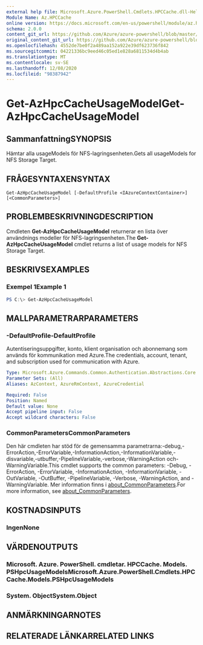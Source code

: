 ```yaml
---
external help file: Microsoft.Azure.PowerShell.Cmdlets.HPCCache.dll-Help.xml
Module Name: Az.HPCCache
online version: https://docs.microsoft.com/en-us/powershell/module/az.hpccache/get-azhpccacheusagemodels
schema: 2.0.0
content_git_url: https://github.com/Azure/azure-powershell/blob/master/src/HPCCache/HPCCache/help/Get-AzHpcCacheUsageModel.md
original_content_git_url: https://github.com/Azure/azure-powershell/blob/master/src/HPCCache/HPCCache/help/Get-AzHpcCacheUsageModel.md
ms.openlocfilehash: 4552de7be0f2a489aa152a922e39df623736f842
ms.sourcegitcommit: 04221336bc9eed46c05ed1e828a6811534d4b4ab
ms.translationtype: MT
ms.contentlocale: sv-SE
ms.lasthandoff: 12/08/2020
ms.locfileid: "98387942"
---
```

# <span data-ttu-id="850d5-101">Get-AzHpcCacheUsageModel</span><span class="sxs-lookup"><span data-stu-id="850d5-101">Get-AzHpcCacheUsageModel</span></span>

## <span data-ttu-id="850d5-102">Sammanfattning</span><span class="sxs-lookup"><span data-stu-id="850d5-102">SYNOPSIS</span></span>
<span data-ttu-id="850d5-103">Hämtar alla usageModels för NFS-lagringsenheten.</span><span class="sxs-lookup"><span data-stu-id="850d5-103">Gets all usageModels for NFS Storage Target.</span></span>

## <span data-ttu-id="850d5-104">FRÅGESYNTAXEN</span><span class="sxs-lookup"><span data-stu-id="850d5-104">SYNTAX</span></span>

```
Get-AzHpcCacheUsageModel [-DefaultProfile <IAzureContextContainer>] [<CommonParameters>]
```

## <span data-ttu-id="850d5-105">PROBLEMBESKRIVNING</span><span class="sxs-lookup"><span data-stu-id="850d5-105">DESCRIPTION</span></span>
<span data-ttu-id="850d5-106">Cmdleten **Get-AzHpcCacheUsageModel** returnerar en lista över användnings modeller för NFS-lagringsenheten.</span><span class="sxs-lookup"><span data-stu-id="850d5-106">The **Get-AzHpcCacheUsageModel** cmdlet returns a list of usage models for NFS Storage Target.</span></span>

## <span data-ttu-id="850d5-107">BESKRIVS</span><span class="sxs-lookup"><span data-stu-id="850d5-107">EXAMPLES</span></span>

### <span data-ttu-id="850d5-108">Exempel 1</span><span class="sxs-lookup"><span data-stu-id="850d5-108">Example 1</span></span>
```powershell
PS C:\> Get-AzHpcCacheUsageModel
```

## <span data-ttu-id="850d5-109">MALLPARAMETRAR</span><span class="sxs-lookup"><span data-stu-id="850d5-109">PARAMETERS</span></span>

### <span data-ttu-id="850d5-110">-DefaultProfile</span><span class="sxs-lookup"><span data-stu-id="850d5-110">-DefaultProfile</span></span>
<span data-ttu-id="850d5-111">Autentiseringsuppgifter, konto, klient organisation och abonnemang som används för kommunikation med Azure.</span><span class="sxs-lookup"><span data-stu-id="850d5-111">The credentials, account, tenant, and subscription used for communication with Azure.</span></span>

```yaml
Type: Microsoft.Azure.Commands.Common.Authentication.Abstractions.Core.IAzureContextContainer
Parameter Sets: (All)
Aliases: AzContext, AzureRmContext, AzureCredential

Required: False
Position: Named
Default value: None
Accept pipeline input: False
Accept wildcard characters: False
```

### <span data-ttu-id="850d5-112">CommonParameters</span><span class="sxs-lookup"><span data-stu-id="850d5-112">CommonParameters</span></span>
<span data-ttu-id="850d5-113">Den här cmdleten har stöd för de gemensamma parametrarna:-debug,-ErrorAction,-ErrorVariable,-InformationAction,-InformationVariable,-disvariable,-utbuffer,-PipelineVariable,-verbose,-WarningAction och-WarningVariable.</span><span class="sxs-lookup"><span data-stu-id="850d5-113">This cmdlet supports the common parameters: -Debug, -ErrorAction, -ErrorVariable, -InformationAction, -InformationVariable, -OutVariable, -OutBuffer, -PipelineVariable, -Verbose, -WarningAction, and -WarningVariable.</span></span> <span data-ttu-id="850d5-114">Mer information finns i [about_CommonParameters](http://go.microsoft.com/fwlink/?LinkID=113216).</span><span class="sxs-lookup"><span data-stu-id="850d5-114">For more information, see [about_CommonParameters](http://go.microsoft.com/fwlink/?LinkID=113216).</span></span>

## <span data-ttu-id="850d5-115">KOSTNADS</span><span class="sxs-lookup"><span data-stu-id="850d5-115">INPUTS</span></span>

### <span data-ttu-id="850d5-116">Ingen</span><span class="sxs-lookup"><span data-stu-id="850d5-116">None</span></span>

## <span data-ttu-id="850d5-117">VÄRDEN</span><span class="sxs-lookup"><span data-stu-id="850d5-117">OUTPUTS</span></span>

### <span data-ttu-id="850d5-118">Microsoft. Azure. PowerShell. cmdletar. HPCCache. Models. PSHpcUsageModels</span><span class="sxs-lookup"><span data-stu-id="850d5-118">Microsoft.Azure.PowerShell.Cmdlets.HPCCache.Models.PSHpcUsageModels</span></span>

### <span data-ttu-id="850d5-119">System. Object</span><span class="sxs-lookup"><span data-stu-id="850d5-119">System.Object</span></span>
## <span data-ttu-id="850d5-120">ANMÄRKNINGAR</span><span class="sxs-lookup"><span data-stu-id="850d5-120">NOTES</span></span>

## <span data-ttu-id="850d5-121">RELATERADE LÄNKAR</span><span class="sxs-lookup"><span data-stu-id="850d5-121">RELATED LINKS</span></span>
